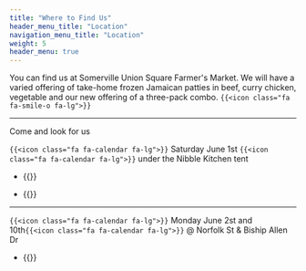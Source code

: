 ```yaml
---
title: "Where to Find Us"
header_menu_title: "Location"
navigation_menu_title: "Location"
weight: 5
header_menu: true
---
```



You can find us at Somerville Union Square Farmer's Market. We will have a varied offering of take-home frozen Jamaican patties in beef, curry chicken, vegetable and our new offering of a three-pack combo. `{{<icon class="fa fa-smile-o fa-lg">}}`

---

Come and look for us

`{{<icon class="fa fa-calendar fa-lg">}}` Saturday June 1st `{{<icon class="fa fa-calendar fa-lg">}}` under the Nibble Kitchen tent

- {{<extlink text="Union Square Farmers Market in Somerville" href="https://www.unionsquaremain.org/2024-fmseason" icon="fa fa-external-link">}}

<!-- - {{<extlink text="Somerville Winter Farmers Market" href="https://www.somwintermarket.org/" icon="fa fa-external-link">}} -->

- {{<extlink text="Nibble - Global Eats by Local Peeps " href="https://nibblesomerville.com/" icon="fa fa-external-link">}}

---

`{{<icon class="fa fa-calendar fa-lg">}}` Monday June 2st and 10th`{{<icon class="fa fa-calendar fa-lg">}}` @ Norfolk St & Biship Allen Dr
- {{<extlink text="Central Sq Farmers Market in Cambridge" href="https://www.massfarmersmarkets.org/central" icon="fa fa-external-link">}}